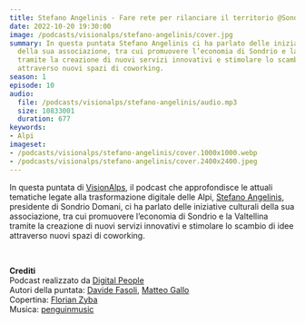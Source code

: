 ```yaml
---
title: Stefano Angelinis - Fare rete per rilanciare il territorio @Sondrio
date: 2022-10-20 19:30:00
image: /podcasts/visionalps/stefano-angelinis/cover.jpg
summary: In questa puntata Stefano Angelinis ci ha parlato delle iniziative culturali
  della sua associazione, tra cui promuovere l’economia di Sondrio e la Valtellina
  tramite la creazione di nuovi servizi innovativi e stimolare lo scambio di idee
  attraverso nuovi spazi di coworking.
season: 1
episode: 10
audio:
  file: /podcasts/visionalps/stefano-angelinis/audio.mp3
  size: 10833001
  duration: 677
keywords:
- Alpi
imageset:
- /podcasts/visionalps/stefano-angelinis/cover.1000x1000.webp
- /podcasts/visionalps/stefano-angelinis/cover.2400x2400.jpeg
---
```


In questa puntata di [VisionAlps](https://www.visionalps.com/), il podcast che approfondisce le attuali tematiche legate alla trasformazione digitale delle Alpi, [Stefano Angelinis](https://www.linkedin.com/in/stefano-angelinis-5a53528a/), presidente di Sondrio Domani, ci ha parlato delle iniziative culturali della sua associazione, tra cui promuovere l’economia di Sondrio e la Valtellina tramite la creazione di nuovi servizi innovativi e stimolare lo scambio di idee attraverso nuovi spazi di coworking.

<br>

**Crediti**<br>
Podcast realizzato da [Digital People](https://w3id.org/digitalpeople)<br>
Autori della puntata: [Davide Fasoli](https://www.linkedin.com/in/davide-fasoli-2b3246179/), [Matteo Gallo](https://www.linkedin.com/in/matteo-gallo-4a5ab31a8/)<br>
Copertina: [Florian Zyba](https://www.linkedin.com/in/florian-zyba/)<br>
Musica: [penguinmusic](https://pixabay.com/users/penguinmusic-24940186/)